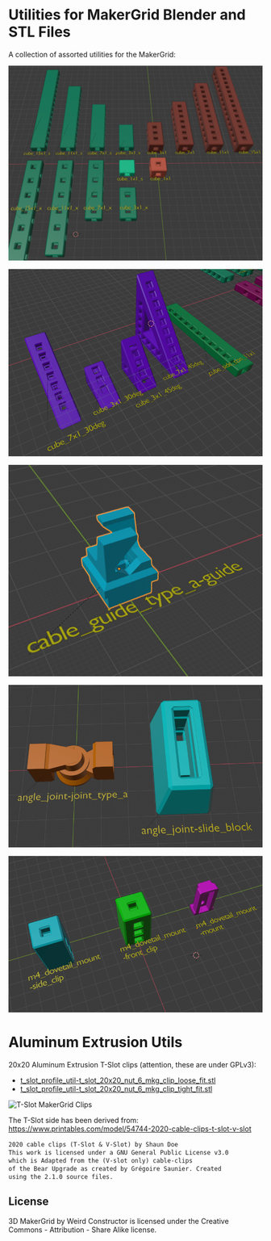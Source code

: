 # Utilities for MakerGrid Blender and STL Files

A collection of assorted utilities for the MakerGrid:

![MakerGrid Build Cubes](../../res/build_cubes.png)

![MakerGrid Build Cubes Angles and Base Wall Joints](../../res/build_cubes_side_and_angle.png)

![Cable Guide Type A](../../res/cable_guide_type_a.png)

![Angle Joints](../../res/angle_joint.png)

![M4 Dovetail Mounts](../../res/m4_dovetail_mounts.png)

# Aluminum Extrusion Utils

20x20 Aluminum Extrusion T-Slot clips (attention, these are under GPLv3):

- [t_slot_profile_util-t_slot_20x20_nut_6_mkg_clip_loose_fit.stl](t_slot_profile_util-t_slot_20x20_nut_6_mkg_clip_loose_fit.stl)
- [t_slot_profile_util-t_slot_20x20_nut_6_mkg_clip_tight_fit.stl](t_slot_profile_util-t_slot_20x20_nut_6_mkg_clip_tight_fit.stl)

![T-Slot MakerGrid Clips](t_slot_20x20_nut6_mkg_clip.png)

The T-Slot side has been derived from: https://www.printables.com/model/54744-2020-cable-clips-t-slot-v-slot

    2020 cable clips (T-Slot & V-Slot) by Shaun Doe
    This work is licensed under a GNU General Public License v3.0
    which is Adapted from the (V-slot only) cable-clips
    of the Bear Upgrade as created by Grégoire Saunier. Created
    using the 2.1.0 source files.

## License

3D MakerGrid by Weird Constructor is licensed under the
Creative Commons - Attribution - Share Alike license.
